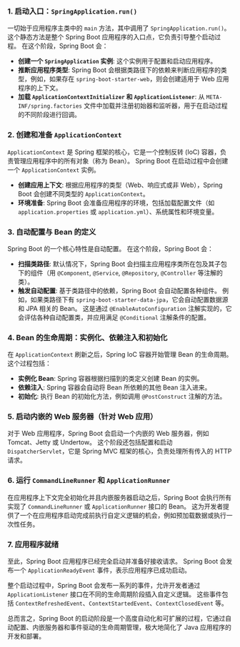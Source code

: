 
### 1. 启动入口：`SpringApplication.run()`

一切始于应用程序主类中的 `main` 方法，其中调用了 `SpringApplication.run()`。 这个静态方法是整个 Spring Boot 应用程序的入口点，它负责引导整个启动过程。 在这个阶段，Spring Boot 会：

*   **创建一个 `SpringApplication` 实例**: 这个实例用于配置和启动应用程序。
*   **推断应用程序类型**: Spring Boot 会根据类路径下的依赖来判断应用程序的类型，例如，如果存在 `spring-boot-starter-web`，则会创建适用于 Web 应用程序的上下文。
*   **加载 `ApplicationContextInitializer` 和 `ApplicationListener`**: 从 `META-INF/spring.factories` 文件中加载并注册初始器和监听器，用于在启动过程的不同阶段进行回调。

### 2. 创建和准备 `ApplicationContext`

`ApplicationContext` 是 Spring 框架的核心，它是一个控制反转 (IoC) 容器，负责管理应用程序中的所有对象（称为 Bean）。 Spring Boot 在启动过程中会创建一个 `ApplicationContext` 实例。

*   **创建应用上下文**: 根据应用程序的类型（Web、响应式或非 Web），Spring Boot 会创建不同类型的 `ApplicationContext`。
*   **环境准备**: Spring Boot 会准备应用程序的环境，包括加载配置文件（如 `application.properties` 或 `application.yml`）、系统属性和环境变量。

### 3. 自动配置与 Bean 的定义

Spring Boot 的一个核心特性是自动配置。 在这个阶段，Spring Boot 会：

*   **扫描类路径**: 默认情况下，Spring Boot 会扫描主应用程序类所在包及其子包下的组件（用 `@Component`, `@Service`, `@Repository`, `@Controller` 等注解的类）。
*   **触发自动配置**: 基于类路径中的依赖，Spring Boot 会自动配置各种组件。 例如，如果类路径下有 `spring-boot-starter-data-jpa`，它会自动配置数据源和 JPA 相关的 Bean。 这是通过 `@EnableAutoConfiguration` 注解实现的，它会评估各种自动配置类，并应用满足 `@Conditional` 注解条件的配置。

### 4. Bean 的生命周期：实例化、依赖注入和初始化

在 `ApplicationContext` 刷新之后，Spring IoC 容器开始管理 Bean 的生命周期。这个过程包括：

*   **实例化 Bean**: Spring 容器根据扫描到的类定义创建 Bean 的实例。
*   **依赖注入**: Spring 容器会自动将 Bean 所依赖的其他 Bean 注入进来。
*   **初始化**: 执行 Bean 的初始化方法，例如调用 `@PostConstruct` 注解的方法。

### 5. 启动内嵌的 Web 服务器（针对 Web 应用）

对于 Web 应用程序，Spring Boot 会启动一个内嵌的 Web 服务器，例如 Tomcat、Jetty 或 Undertow。 这个阶段还包括配置和启动 `DispatcherServlet`，它是 Spring MVC 框架的核心，负责处理所有传入的 HTTP 请求。

### 6. 运行 `CommandLineRunner` 和 `ApplicationRunner`

在应用程序上下文完全初始化并且内嵌服务器启动之后，Spring Boot 会执行所有实现了 `CommandLineRunner` 或 `ApplicationRunner` 接口的 Bean。 这为开发者提供了一个在应用程序启动完成前执行自定义逻辑的机会，例如预加载数据或执行一次性任务。

### 7. 应用程序就绪

至此，Spring Boot 应用程序已经完全启动并准备好接收请求。 Spring Boot 会发布一个 `ApplicationReadyEvent` 事件，表示应用程序已成功启动。

整个启动过程中，Spring Boot 会发布一系列的事件，允许开发者通过 `ApplicationListener` 接口在不同的生命周期阶段插入自定义逻辑。 这些事件包括 `ContextRefreshedEvent`、`ContextStartedEvent`、`ContextClosedEvent` 等。

总而言之，Spring Boot 的启动阶段是一个高度自动化和可扩展的过程，它通过自动配置、内嵌服务器和事件驱动的生命周期管理，极大地简化了 Java 应用程序的开发和部署。